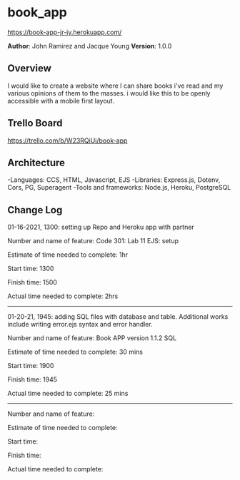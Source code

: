 # book_app
https://book-app-jr-jy.herokuapp.com/

**Author**: John Ramirez and Jacque Young
**Version**: 1.0.0 

## Overview
I would like to create a website where I can share books i've read and my various opinions of them to the masses. i would like this to be openly accessible with a mobile first layout.

## Trello Board
https://trello.com/b/W23RQiUi/book-app

## Architecture
-Languages: CCS, HTML, Javascript, EJS
-Libraries: Express.js, Dotenv, Cors, PG, Superagent
-Tools and frameworks: Node.js, Heroku, PostgreSQL

## Change Log
01-16-2021, 1300: setting up Repo and Heroku app with partner 

Number and name of feature: Code 301: Lab 11 EJS: setup

Estimate of time needed to complete: 1hr 

Start time: 1300

Finish time: 1500

Actual time needed to complete: 2hrs

---
01-20-21, 1945: adding SQL files with database and table. Additional works include writing error.ejs syntax and error handler.

Number and name of feature: Book APP version 1.1.2 SQL

Estimate of time needed to complete: 30 mins

Start time: 1900

Finish time: 1945

Actual time needed to complete: 25 mins

---

Number and name of feature: 

Estimate of time needed to complete: 

Start time: 

Finish time: 

Actual time needed to complete: 
